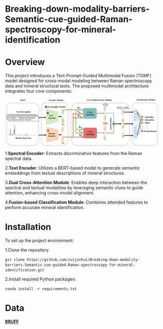 # Breaking-down-modality-barriers-Semantic-cue-guided-Raman-spectroscopy-for-mineral-identification

# Overview
This project introduces a Text-Prompt-Guided Multimodal Fusion (TGMF) model designed for cross-modal modeling between Raman spectroscopy data and mineral structural texts. The proposed multimodal architecture integrates four core components:

![model](https://github.com/cuijunhui/TGMF/blob/main/model.png)

1.**Spectral Encoder**: Extracts discriminative features from the Raman spectral data.

2.**Text Encoder**: Utilizes a BERT-based model to generate semantic embeddings from textual descriptions of mineral structures.

3.**Dual Cross-Attention Module**: Enables deep interaction between the spectral and textual modalities by leveraging semantic clues to guide attention, enhancing cross-modal alignment.

4.**Fusion-based Classification Module**: Combines attended features to perform accurate mineral identification.
# Installation
To set up the project environment:

1.Clone the repository

```git clone https://github.com/cuijunhui/Breaking-down-modality-barriers-Semantic-cue-guided-Raman-spectroscopy-for-mineral-identification.git```

2.Install required Python packages:

```conda install -r requirements.txt```

# Data

[**RRUFF**](https://rruff.info/zipped_data_files/raman/excellent_unoriented.zip)


